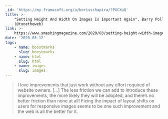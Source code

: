```yaml
---
_id: 'https://my.framasoft.org/u/borisschapira/?PGCXuQ'
title: >-
    "Setting Height And Width On Images Is Important Again", Barry Pollard
    (@tunetheweb)
link: >-
    https://www.smashingmagazine.com/2020/03/setting-height-width-images-important-again/
date: '2020-03-12'
tags:
    - name: boostmarks
      slug: boostmarks
    - name: html
      slug: html
    - name: images
      slug: images
---
```


<div class="markdown"><blockquote>
<p>I love improvements that just work without any effort required of website owners. […] The less friction we can add to introduce these improvements, the more likely they will be adopted, and there’s no better friction than none at all! Fixing the impact of layout shifts on users for responsive images seems to be one such improvement and the web is all the better for it.
</p>
</blockquote></div>
